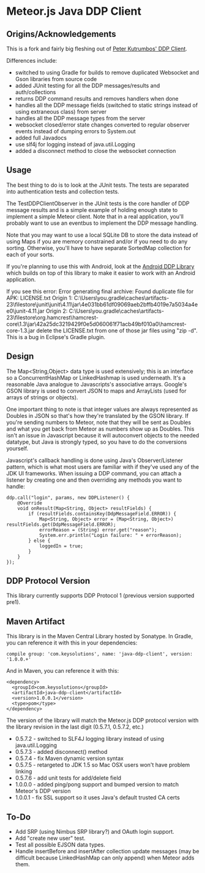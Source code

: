 Meteor.js Java DDP Client
=========================

Origins/Acknowledgements
------------------------
This is a fork and fairly big fleshing out of [Peter Kutrumbos' 
DDP Client](https://github.com/kutrumbo/java-ddp-client).

Differences include:

* switched to using Gradle for builds to remove duplicated Websocket 
  and Gson libraries from source code
* added JUnit testing for all the DDP messages/results and auth/collections
* returns DDP command results and removes handlers when done
* handles all the DDP message fields (switched to static strings instead of
  using extraneous class) from server
* handles all the DDP message types from the server
* websocket closed/error state changes converted to regular observer events instead
  of dumping errors to System.out
* added full Javadocs
* use slf4j for logging instead of java.util.Logging
* added a disconnect method to close the websocket connection

Usage
-----
The best thing to do is to look at the JUnit tests.  The tests are separated 
into authentication tests and collection tests.  

The TestDDPClientObserver in the JUnit tests is the core handler of DDP message 
results and is a simple example of holding enough state to implement a simple 
Meteor client.  Note that in a real application, you'll probably want to use an 
eventbus to implement the DDP message handling.

Note that you may want to use a local SQLite DB to store the data instead of using 
Maps if you are memory constrained and/or if you need to do any sorting.  Otherwise,
you'll have to have separate SortedMap collection for each of your sorts.

If you're planning to use this with Android, look at the 
[Android DDP Library](https://github.com/kenyee/android-ddp-client)
which builds on top of this library
to make it easier to work with an Android application.

If you see this error:
    Error generating final archive: Found duplicate file for APK: LICENSE.txt
    Origin 1: C:\Users\you\.gradle\caches\artifacts-23\filestore\junit\junit\4.11\jar\4e031bb61df09069aeb2bffb4019e7a5034a4ee0\junit-4.11.jar
    Origin 2: C:\Users\you\.gradle\caches\artifacts-23\filestore\org.hamcrest\hamcrest-core\1.3\jar\42a25dc3219429f0e5d060061f71acb49bf010a0\hamcrest-core-1.3.jar
delete the LICENSE.txt from one of those jar files using "zip -d".  This is a bug in
Eclipse's Gradle plugin.

Design
------
The Map&lt;String,Object> data type is used extensively; this is an interface 
so a ConcurrentHashMap or LinkedHashmap is used underneath.  It's a reasonable Java 
analogue to Javascripts's associative arrays.  Google's GSON library is used to convert 
JSON to maps and ArrayLists (used for arrays of strings or objects).  

One important thing to note is that integer values are always represented as 
Doubles in JSON so that's how they're translated by the GSON library.  If you're 
sending numbers to Meteor, note that they will be sent as Doubles and what 
you get back from Meteor as numbers show up as Doubles.  This isn't an issue in
Javascript because it will autoconvert objects to the needed datatype, but Java
is strongly typed, so you have to do the conversions yourself.

Javascript's callback handling is done using Java's Observer/Listener pattern,
which is what most users are familiar with if they've used any of the JDK UI
frameworks.  When issuing a DDP command, you can attach a listener by creating one
and then overriding any methods you want to handle:

	ddp.call("login", params, new DDPListener() {
		@Override
		void onResult(Map<String, Object> resultFields) {
			if (resultFields.containsKey(DdpMessageField.ERROR)) {
				Map<String, Object> error = (Map<String, Object>) resultFields.get(DdpMessageField.ERROR);
				errorReason = (String) error.get("reason");
				System.err.println("Login failure: " + errorReason);
			} else {
				loggedIn = true;
			}
		}
	});


DDP Protocol Version
--------------------
This library currently supports DDP Protocol 1 (previous version supported pre1).

Maven Artifact
--------------
This library is in the Maven Central Library hosted by Sonatype.
In Gradle, you can reference it with this in your dependencies:

    compile group: 'com.keysolutions', name: 'java-ddp-client', version: '1.0.0.+'

And in Maven, you can reference it with this:

    <dependency>
      <groupId>com.keysolutions</groupId>
      <artifactId>java-ddp-client</artifactId>
      <version>1.0.0.1</version>
      <type>pom</type>
    </dependency>

The version of the library will match the Meteor.js DDP protocol version with the 
library revision in the last digit (0.5.7.1, 0.5.7.2, etc.)

* 0.5.7.2 - switched to SLF4J logging library instead of using java.util.Logging
* 0.5.7.3 - added disconnect() method
* 0.5.7.4 - fix Maven dynamic version syntax
* 0.5.7.5 - retargeted to JDK 1.5 so Mac OSX users won't have problem linking
* 0.5.7.6 - add unit tests for add/delete field
* 1.0.0.0 - added ping/pong support and bumped version to match Meteor's DDP version
* 1.0.0.1 - fix SSL support so it uses Java's default trusted CA certs

To-Do
-----
* Add SRP (using Nimbus SRP library?) and OAuth login support.
* Add "create new user" test.
* Test all possible EJSON data types.
* Handle insertBefore and insertAfter collection update messages (may be 
difficult because LinkedHashMap can only append) when Meteor adds them.
